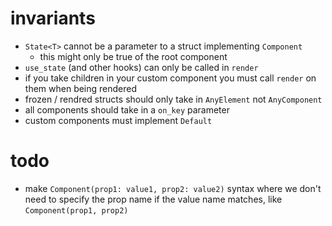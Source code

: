 # invariants
- `State<T>` cannot be a parameter to a struct implementing `Component`
  - this might only be true of the root component
- `use_state` (and other hooks) can only be called in `render`
- if you take children in your custom component you must call `render` on them when being rendered
- frozen / rendred structs should only take in `AnyElement` not `AnyComponent`
- all components should take in a `on_key` parameter
- custom components must implement `Default`

# todo
- make `Component(prop1: value1, prop2: value2)` syntax where we don't need to specify the prop name if the value name matches,
  like `Component(prop1, prop2)`
